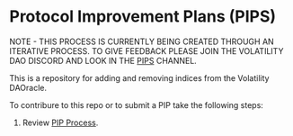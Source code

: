 # Protocol Improvement Plans (PIPS)

NOTE - THIS PROCESS IS CURRENTLY BEING CREATED THROUGH AN ITERATIVE PROCESS. TO GIVE FEEDBACK PLEASE JOIN THE VOLATILITY DAO DISCORD AND LOOK IN THE [PIPS](https://discord.com/channels/807306992389062668/904816574215635025) CHANNEL.

This is a repository for adding and removing indices from the Volatility DAOracle.

To contribure to this repo or to submit a PIP take the following steps:

1. Review [PIP Process](https://github.com/Volatility-DAO/PIPS/blob/main/PIP-Process.md).
